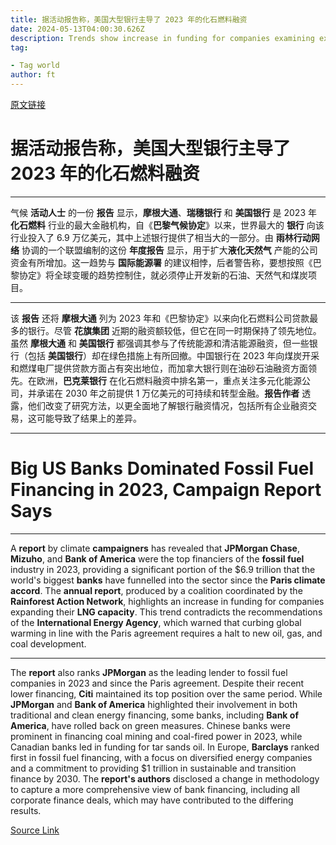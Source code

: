 ```yaml
---
title: 据活动报告称，美国大型银行主导了 2023 年的化石燃料融资
date: 2024-05-13T04:00:30.626Z
description: Trends show increase in funding for companies examining expansion of LNG capacity
tag: 

- Tag world
author: ft
---
```


[原文链接](https://ft.com/content/92e59d2a-1b8d-4e19-a5b6-4278820d0f24)

# 据活动报告称，美国大型银行主导了 2023 年的化石燃料融资

---

气候 **活动人士** 的一份 **报告** 显示，**摩根大通**、**瑞穗银行** 和 **美国银行** 是 2023 年 **化石燃料** 行业的最大金融机构，自《**巴黎气候协定**》以来，世界最大的 **银行** 向该行业投入了 6.9 万亿美元，其中上述银行提供了相当大的一部分。由 **雨林行动网络** 协调的一个联盟编制的这份 **年度报告** 显示，用于扩大**液化天然气** 产能的公司资金有所增加。这一趋势与 **国际能源署** 的建议相悖，后者警告称，要想按照《巴黎协定》将全球变暖的趋势控制住，就必须停止开发新的石油、天然气和煤炭项目。

---

该 **报告** 还将 **摩根大通** 列为 2023 年和《巴黎协定》以来向化石燃料公司贷款最多的银行。尽管 **花旗集团** 近期的融资额较低，但它在同一时期保持了领先地位。虽然 **摩根大通** 和 **美国银行** 都强调其参与了传统能源和清洁能源融资，但一些银行（包括 **美国银行**）却在绿色措施上有所回撤。中国银行在 2023 年向煤炭开采和燃煤电厂提供贷款方面占有突出地位，而加拿大银行则在油砂石油融资方面领先。在欧洲，**巴克莱银行** 在化石燃料融资中排名第一，重点关注多元化能源公司，并承诺在 2030 年之前提供 1 万亿美元的可持续和转型金融。**报告作者** 透露，他们改变了研究方法，以更全面地了解银行融资情况，包括所有企业融资交易，这可能导致了结果上的差异。

---

# Big US Banks Dominated Fossil Fuel Financing in 2023, Campaign Report Says

---

A **report** by climate **campaigners** has revealed that **JPMorgan Chase**, **Mizuho**, and **Bank of America** were the top financiers of the **fossil fuel** industry in 2023, providing a significant portion of the $6.9 trillion that the world's biggest **banks** have funnelled into the sector since the **Paris climate accord**. The **annual report**, produced by a coalition coordinated by the **Rainforest Action Network**, highlights an increase in funding for companies expanding their **LNG capacity**. This trend contradicts the recommendations of the **International Energy Agency**, which warned that curbing global warming in line with the Paris agreement requires a halt to new oil, gas, and coal development.

---

The **report** also ranks **JPMorgan** as the leading lender to fossil fuel companies in 2023 and since the Paris agreement. Despite their recent lower financing, **Citi** maintained its top position over the same period. While **JPMorgan** and **Bank of America** highlighted their involvement in both traditional and clean energy financing, some banks, including **Bank of America**, have rolled back on green measures. Chinese banks were prominent in financing coal mining and coal-fired power in 2023, while Canadian banks led in funding for tar sands oil. In Europe, **Barclays** ranked first in fossil fuel financing, with a focus on diversified energy companies and a commitment to providing $1 trillion in sustainable and transition finance by 2030. The **report's authors** disclosed a change in methodology to capture a more comprehensive view of bank financing, including all corporate finance deals, which may have contributed to the differing results.

[Source Link](https://ft.com/content/92e59d2a-1b8d-4e19-a5b6-4278820d0f24)

